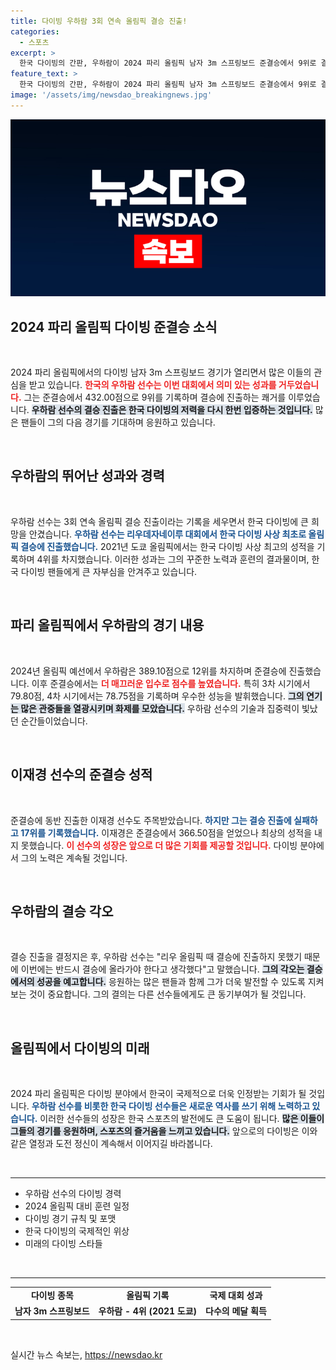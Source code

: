 ```yaml
---
title: 다이빙 우하람 3회 연속 올림픽 결승 진출!
categories:
  - 스포츠
excerpt: >
  한국 다이빙의 간판, 우하람이 2024 파리 올림픽 남자 3m 스프링보드 준결승에서 9위로 결승 진출에 성공했다! 3회 연속 결승 무대에 서게 된 그의 도전과 열정이 이번 대회에서 어떤 성과를 낼지 기대된다.
feature_text: >
  한국 다이빙의 간판, 우하람이 2024 파리 올림픽 남자 3m 스프링보드 준결승에서 9위로 결승 진출에 성공했다! 3회 연속 결승 무대에 서게 된 그의 도전과 열정이 이번 대회에서 어떤 성과를 낼지 기대된다.
image: '/assets/img/newsdao_breakingnews.jpg'
---
```


<p><img src="/assets/img/newsdao_breakingnews.jpg" alt="flaretime 속보" /></p>

<h2 data-ke-size="size26">2024 파리 올림픽 다이빙 준결승 소식</h2>

<p data-ke-size="size16">&nbsp;</p>

<p data-ke-size="size16">2024 파리 올림픽에서의 다이빙 남자 3m 스프링보드 경기가 열리면서 많은 이들의 관심을 받고 있습니다. <b><span style="color: #ee2323;">한국의 우하람 선수는 이번 대회에서 의미 있는 성과를 거두었습니다.</span></b> 그는 준결승에서 432.00점으로 9위를 기록하며 결승에 진출하는 쾌거를 이루었습니다. <b><span style="background-color: #21538527;">우하람 선수의 결승 진출은 한국 다이빙의 저력을 다시 한번 입증하는 것입니다.</span></b> 많은 팬들이 그의 다음 경기를 기대하며 응원하고 있습니다.</p>

<p data-ke-size="size16">&nbsp;</p>

<h2 data-ke-size="size26">우하람의 뛰어난 성과와 경력</h2>

<p data-ke-size="size16">&nbsp;</p>

<p data-ke-size="size16">우하람 선수는 3회 연속 올림픽 결승 진출이라는 기록을 세우면서 한국 다이빙에 큰 희망을 안겼습니다. <b><span style="color: #1a5490;">우하람 선수는 리우데자네이루 대회에서 한국 다이빙 사상 최초로 올림픽 결승에 진출했습니다.</span></b> 2021년 도쿄 올림픽에서는 한국 다이빙 사상 최고의 성적을 기록하며 4위를 차지했습니다. 이러한 성과는 그의 꾸준한 노력과 훈련의 결과물이며, 한국 다이빙 팬들에게 큰 자부심을 안겨주고 있습니다.</p>

<p data-ke-size="size16">&nbsp;</p>

<h2 data-ke-size="size26">파리 올림픽에서 우하람의 경기 내용</h2>

<p data-ke-size="size16">&nbsp;</p>

<p data-ke-size="size16">2024년 올림픽 예선에서 우하람은 389.10점으로 12위를 차지하며 준결승에 진출했습니다. 이후 준결승에서는 <b><span style="color: #ee2323;">더 매끄러운 입수로 점수를 높였습니다.</span></b> 특히 3차 시기에서 79.80점, 4차 시기에서는 78.75점을 기록하며 우수한 성능을 발휘했습니다. <b><span style="background-color: #21538527;">그의 연기는 많은 관중들을 열광시키며 화제를 모았습니다.</span></b> 우하람 선수의 기술과 집중력이 빛났던 순간들이었습니다.</p>

<p data-ke-size="size16">&nbsp;</p>

<h2 data-ke-size="size26">이재경 선수의 준결승 성적</h2>

<p data-ke-size="size16">&nbsp;</p>

<p data-ke-size="size16">준결승에 동반 진출한 이재경 선수도 주목받았습니다. <b><span style="color: #1a5490;">하지만 그는 결승 진출에 실패하고 17위를 기록했습니다.</span></b> 이재경은 준결승에서 366.50점을 얻었으나 최상의 성적을 내지 못했습니다. <b><span style="color: #ee2323;">이 선수의 성장은 앞으로 더 많은 기회를 제공할 것입니다.</span></b> 다이빙 분야에서 그의 노력은 계속될 것입니다.</p>

<p data-ke-size="size16">&nbsp;</p>

<h2 data-ke-size="size26">우하람의 결승 각오</h2>

<p data-ke-size="size16">&nbsp;</p>

<p data-ke-size="size16">결승 진출을 결정지은 후, 우하람 선수는 "리우 올림픽 때 결승에 진출하지 못했기 때문에 이번에는 반드시 결승에 올라가야 한다고 생각했다"고 말했습니다. <b><span style="background-color: #21538527;">그의 각오는 결승에서의 성공을 예고합니다.</span></b> 응원하는 많은 팬들과 함께 그가 더욱 발전할 수 있도록 지켜보는 것이 중요합니다. 그의 결의는 다른 선수들에게도 큰 동기부여가 될 것입니다.</p>

<p data-ke-size="size16">&nbsp;</p>

<h2 data-ke-size="size26">올림픽에서 다이빙의 미래</h2>

<p data-ke-size="size16">&nbsp;</p>

<p data-ke-size="size16">2024 파리 올림픽은 다이빙 분야에서 한국이 국제적으로 더욱 인정받는 기회가 될 것입니다. <b><span style="color: #1a5490;">우하람 선수를 비롯한 한국 다이빙 선수들은 새로운 역사를 쓰기 위해 노력하고 있습니다.</span></b> 이러한 선수들의 성장은 한국 스포츠의 발전에도 큰 도움이 됩니다. <b><span style="background-color: #21538527;">많은 이들이 그들의 경기를 응원하며, 스포츠의 즐거움을 느끼고 있습니다.</span></b> 앞으로의 다이빙은 이와 같은 열정과 도전 정신이 계속해서 이어지길 바라봅니다.</p>

<p data-ke-size="size16">&nbsp;</p>

<hr/>

<ul>
    <li>우하람 선수의 다이빙 경력</li>
    <li>2024 올림픽 대비 훈련 일정</li>
    <li>다이빙 경기 규칙 및 포맷</li>
    <li>한국 다이빙의 국제적인 위상</li>
    <li>미래의 다이빙 스타들</li>
</ul>

<p data-ke-size="size16">&nbsp;</p>

<hr/>

<table>
    <tr>
        <td style="text-align: center; height: 17px;"><b>다이빙 종목</b></td>
        <td style="text-align: center; height: 17px;"><b>올림픽 기록</b></td>
        <td style="text-align: center; height: 17px;"><b>국제 대회 성과</b></td>
    </tr>
    <tr>
        <td style="text-align: center; height: 17px;"><b>남자 3m 스프링보드</b></td>
        <td style="text-align: center; height: 17px;"><b>우하람 - 4위 (2021 도쿄)</b></td>
        <td style="text-align: center; height: 17px;"><b>다수의 메달 획득</b></td>
    </tr>
</table>

<p data-ke-size="size16">&nbsp;</p>
실시간 뉴스 속보는, <a href="https://newsdao.kr" rel="dofollow">https://newsdao.kr</a>


